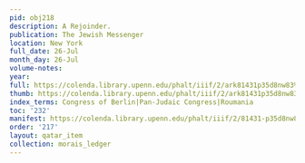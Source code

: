 ```yaml
---
pid: obj218
description: A Rejoinder.
publication: The Jewish Messenger
location: New York
full_date: 26-Jul
month_day: 26-Jul
volume-notes:
year:
full: https://colenda.library.upenn.edu/phalt/iiif/2/ark81431p35d8nw83%2FSHA256E-s7982481--a3d4e8fb79e5573f0aaa8ed265ab089236a636c5408cdcfd19e9ed6dce0e5e0e.jpeg/full/3500,/0/default.jpg
thumb: https://colenda.library.upenn.edu/phalt/iiif/2/ark81431p35d8nw83%2FSHA256E-s7982481--a3d4e8fb79e5573f0aaa8ed265ab089236a636c5408cdcfd19e9ed6dce0e5e0e.jpeg/full/!200,200/0/default.jpg
index_terms: Congress of Berlin|Pan-Judaic Congress|Roumania
toc: '232'
manifest: https://colenda.library.upenn.edu/phalt/iiif/2/81431-p35d8nw83/manifest
order: '217'
layout: qatar_item
collection: morais_ledger
---
```

